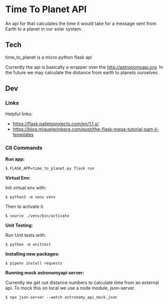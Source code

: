 # Time To Planet API

An api for that calculates the time it would take for a message sent from Earth to a planet in our
solar system.

## Tech

time_to_planet is a micro python flask api

Currently the api is basically a wrapper over the http://astronomyapi.org. In the future we may
calculate the distance from earth to planets ourselves.

## Dev

### Links

Helpful links:

- https://flask.palletsprojects.com/en/1.1.x/
- https://blog.miguelgrinberg.com/post/the-flask-mega-tutorial-part-ii-templates

### ClI Commands

**Run app:**

```shell
$ FLASK_APP=time_to_planet.py flask run
```

**Virtual Env:**

Init virtual env with:

```shell
$ python3 -m venv venv
```

Then to activate it

```shell
$ source ./venv/bin/activate
```

**Unit Testing:**

Run Unit tests with:

```shell
$ python -m unittest
```

**Installing new packages:**

```shell
$ pipenv install requests
```

**Running mock astronomyapi server:**

Currently we get out distance numbers to calculate time from an external api. To mock this on local
we use a node module, json-server.

```shell
$ npx json-server --watch astronomy_api_mock.json
```
